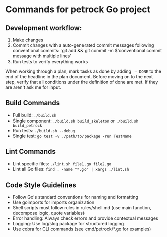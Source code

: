# Commands for petrock Go project

## Development workflow:

1. Make changes
2. Commit changes with a auto-generated commit messages following conventional commits: `git add <changed-or-added-files> && git commit -m $'conventional commit message with multiple lines'
3. Run tests to verify everything works

When working through a plan, mark tasks as done by adding ` – DONE` to the end of the headline in the plan document.  Before moving on to the next step, verify that all conditions under the definition of done are met.  If they are aren't ask me for input.

## Build Commands
- Full build: `./build.sh`
- Single component: `./build.sh build_skeleton` or `./build.sh build_petrock`
- Run tests: `./build.sh --debug`
- Single test: `go test -v ./path/to/package -run TestName`

## Lint Commands
- Lint specific files: `./lint.sh file1.go file2.go`
- Lint all Go files: `find . -name "*.go" | xargs ./lint.sh`

## Code Style Guidelines
- Follow Go's standard conventions for naming and formatting
- Use goimports for imports organization
- Shell scripts must follow rules in rules/shell.md (use main function, decompose logic, quote variables)
- Error handling: Always check errors and provide contextual messages
- Logging: Use log/slog package for structured logging
- Use cobra for CLI commands (see cmd/petrock/*.go for examples)
